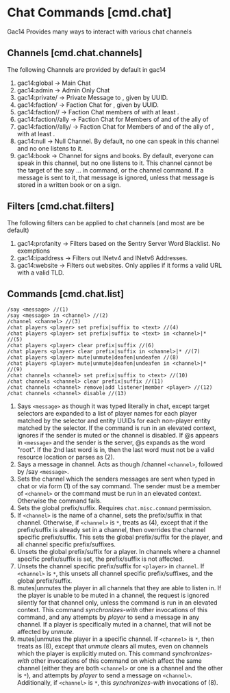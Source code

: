 # Chat Commands [cmd.chat]

Gac14 Provides many ways to interact with various chat channels

## Channels [cmd.chat.channels]

The following Channels are provided by default in gac14

1. gac14:global -> Main Chat
2. gac14:admin -> Admin Only Chat
3. gac14:private/<user> -> Private Message to <user>, given by UUID.
4. gac14:faction/<faction> -> Faction Chat for <faction>, given by UUID.
5. gac14:faction/<faction>/<role> -> Faction Chat members of <faction> with at least <role>.
6. gac14:faction/<faction>/ally -> Faction Chat for Members of <faction> and of the ally of <faction>
7. gac14:faction/<faction>/ally/<role> -> Faction Chat for Members of <faction> and of the ally of <faction>, with at least <role>.
8. gac14:null -> Null Channel. By default, no one can speak in this channel and no one listens to it.
9. gac14:book -> Channel for signs and books. By default, everyone can speak in this channel, but no one listens to it. This channel cannot be the target of the say ... in command, or the channel command. If a message is sent to it, that message is ignored, unless that message is stored in a written book or on a sign.  

## Filters [cmd.chat.filters]

The following filters can be applied to chat channels (and most are be default)

1. gac14:profanity -> Filters based on the Sentry Server Word Blacklist. No exemptions
2. gac14:ipaddress -> Filters out INetv4 and INetv6 Addresses. 
3. gac14:website -> Filters out websites. Only applies if it forms a valid URL with a valid TLD.

## Commands [cmd.chat.list]

```
/say <message> //(1)
/say <message> in <channel> //(2)
/channel <channel> //(3)
/chat players <player> set prefix|suffix to <text> //(4)
/chat players <player> set prefix|suffix to <text> in <channel>|* //(5)
/chat players <player> clear prefix|suffix //(6)
/chat players <player> clear prefix|suffix in <channel>|* //(7)
/chat players <player> mute|unmute|deafen|undeafen //(8)
/chat players <player> mute|unmute|deafen|undeafen in <channel>|* //(9)
/chat channels <channel> set prefix|suffix to <text> //(10)
/chat channels <channel> clear prefix|suffix //(11)
/chat channels <channel> remove|add listener|member <player> //(12)
/chat channels <channel> disable //(13)
```

1. Says `<message>` as though it was typed literally in chat, except target selectors are expanded to a list of player names for each player matched by the selector and entity UUIDs for each non-player entity matched by the selector. If the command is run in an elevated context, ignores if the sender is muted or the channel is disabled. If @s appears in `<message>` and the sender is the server, @s expands as the word "root". If the 2nd last word is in, then the last word must not be a valid resource location or parses as (2).
2. Says a message in channel. Acts as though /channel `<channel>`, followed by /say `<message>`.
3. Sets the channel which the senders messages are sent when typed in chat or via form (1) of the say command. The sender must be a member of `<channel>` or the command must be run in an elevated context. Otherwise the command fails. 
4. Sets the global prefix/suffix. Requires `chat.misc.command` permission. 
5. If `<channel>` is the name of a channel, sets the prefix/suffix in that channel. Otherwise, if `<channel>` is `*`, treats as (4), except that if the prefix/suffix is already set in a channel, then overrides the channel specific prefix/suffix. This sets the global prefix/suffix for the player, and all channel specific prefix/suffixes.
6. Unsets the global prefix/suffix for a player. In channels where a channel specific prefix/suffix is set, the prefix/suffix is not affected.
7. Unsets the channel specific prefix/suffix for `<player>` in `channel`. If `<channel>` is `*`, this unsets all channel specific prefix/suffixes, and the global prefix/suffix.
8. mutes|unmutes the player in all channels that they are able to listen in. If the player is unable to be muted in a channel, the request is ignored silently for that channel only, unless the command is run in an elevated context. This command *synchronizes-with* other invocations of this command, and any attempts by *player* to send a message in any channel. If a player is specifically muted in a channel, that will not be affected by  *unmute*. 
9. mutes|unmutes the player in a specific channel. If `<channel>` is `*`, then treats as (8), except that *unmute* clears all mutes, even on channels which the player is explicitly muted on. This command *synchronizes-with* other invocations of this command on which affect the same channel (either they are both `<channel>` or one is a channel and the other is `*`), and attempts by *player* to send a message on `<channel>`. Additionally, if `<channel>` is `*`, this *synchronizes-with* invocations of (8). 